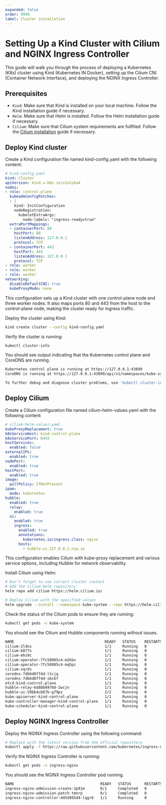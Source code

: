 ```yaml
---
expanded: false
order: 9999
label: Cluster installation
---
```


# Setting Up a Kind Cluster with Cilium and NGINX Ingress Controller

This guide will walk you through the process of deploying a Kubernetes (K8s) cluster using Kind (Kubernetes IN Docker), setting up the Cilium CNI (Container Network Interface), and deploying the NGINX Ingress Controller.

## Prerequisites

- `Kind`: Make sure that Kind is installed on your local machine. Follow the Kind installation guide if necessary.
- `Helm`: Make sure that Helm is installed. Follow the Helm installation guide if necessary.
- `Cilium`: Make sure that Cilium system requirements are fullfiled. Follow the [Cilium installation](https://docs.cilium.io/en/stable/operations/system_requirements/#admin-system-reqs) guide if necessary.


## Deploy Kind cluster

Create a Kind configuration file named kind-config.yaml with the following content:

```yaml
# kind-config.yaml
kind: Cluster
apiVersion: kind.x-k8s.io/v1alpha4
nodes:
- role: control-plane
  kubeadmConfigPatches:
  - |
    kind: InitConfiguration
    nodeRegistration:
      kubeletExtraArgs:
        node-labels: "ingress-ready=true"
  extraPortMappings:
  - containerPort: 80
    hostPort: 80
    listenAddress: 127.0.0.1
    protocol: TCP
  - containerPort: 443
    hostPort: 443
    listenAddress: 127.0.0.1
    protocol: TCP
- role: worker
- role: worker
- role: worker
networking:
  disableDefaultCNI: true
  kubeProxyMode: none
```

This configuration sets up a Kind cluster with one control-plane node and three worker nodes. It also maps ports 80 and 443 from the host to the control-plane node, making the cluster ready for ingress traffic.

Deploy the cluster using Kind:

```bash
kind create cluster --config kind-config.yaml
```

Verify the cluster is running:

```bash
kubectl cluster-info
```

You should see output indicating that the Kubernetes control plane and CoreDNS are running.

```bash
Kubernetes control plane is running at https://127.0.0.1:43899
CoreDNS is running at https://127.0.0.1:43899/api/v1/namespaces/kube-system/services/kube-dns:dns/proxy

To further debug and diagnose cluster problems, use 'kubectl cluster-info dump'.
```

## Deploy Cilium

Create a Cilium configuration file named cilium-helm-values.yaml with the following content:

```yaml
# cilium-helm-values.yaml
kubeProxyReplacement: true
k8sServiceHost: kind-control-plane 
k8sServicePort: 6443 
hostServices:
  enabled: false
externalIPs:
  enabled: true
nodePort:
  enabled: true
hostPort:
  enabled: true
image:
  pullPolicy: IfNotPresent
ipam:
  mode: kubernetes
hubble:
  enabled: true
  relay:
    enabled: true
  ui:
    enabled: true
    ingress:
      enabled: true
      annotations:
        kubernetes.io/ingress.class: nginx
      hosts:
        - hubble-ui.127.0.0.1.nip.io
```

This configuration enables Cilium with kube-proxy replacement and various service options, including Hubble for network observability.

Install Cilium using Helm:

```bash
# Don't forget to use correct cluster context
# Add the Cilium Helm repository
helm repo add cilium https://helm.cilium.io/

# Deploy Cilium with the specified values
helm upgrade --install --namespace kube-system --repo https://helm.cilium.io cilium cilium --values cilium-helm-values.yaml
```

Check the status of the Cilium pods to ensure they are running:

```bash
kubectl get pods -n kube-system 
```

You should see the Cilium and Hubble components running without issues.

```bash
NAME                                         READY   STATUS    RESTARTS   AGE
cilium-2ldns                                 1/1     Running   0          30h
cilium-b877s                                 1/1     Running   0          30h
cilium-mhs9c                                 1/1     Running   0          30h
cilium-operator-7fc58985c4-m2kbv             1/1     Running   0          30h
cilium-operator-7fc58985c4-mq5pc             1/1     Running   0          30h
cilium-sqrdv                                 1/1     Running   0          30h
coredns-7db6d8ff4d-ltcjq                     1/1     Running   0          30h
coredns-7db6d8ff4d-s6c6f                     1/1     Running   0          30h
etcd-kind-control-plane                      1/1     Running   0          30h
hubble-relay-6d88849768-2wcjn                1/1     Running   0          30h
hubble-ui-59bb4cb67b-g79pz                   2/2     Running   0          30h
kube-apiserver-kind-control-plane            1/1     Running   0          30h
kube-controller-manager-kind-control-plane   1/1     Running   0          30h
kube-scheduler-kind-control-plane            1/1     Running   0          30h
```

## Deploy NGINX Ingress Controller

Deploy the NGINX Ingress Controller using the following command:

```bash
# Replace with the latest version from the official repository
kubectl apply -f https://raw.githubusercontent.com/kubernetes/ingress-nginx/controller-v1.11.1/deploy/static/provider/kind/deploy.yaml
```

Verify the NGINX Ingress Controller is running:

```bash
kubectl get pods -n ingress-nginx
```

You should see the NGINX Ingress Controller pod running.

```bash
NAME                                       READY   STATUS      RESTARTS   AGE
ingress-nginx-admission-create-2p9jm       0/1     Completed   0          30h
ingress-nginx-admission-patch-tmnrp        0/1     Completed   0          30h
ingress-nginx-controller-d45d995d4-lqgr6   1/1     Running     0          30h
```
